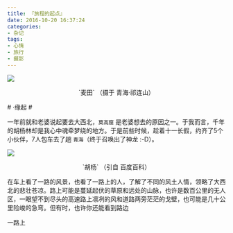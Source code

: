 ```yaml
---
title: 『旅程的起点』
date: 2016-10-20 16:37:24
categories:
- 杂记
tags:
- 心情
- 旅行
- 摄影
---
```


![](http://ofdub8np7.bkt.clouddn.com/travel/qinghai/qilianmaitian.jpg)
<p align = "center"> `麦田` （摄于 青海·祁连山）</p>
# ·缘起 #

一年前就和老婆说起要去大西北，`莫高窟` 是老婆想去的原因之一。于我而言，千年的胡杨林却是我心中魂牵梦绕的地方。于是前些时候，趁着十一长假，约齐了5个小伙伴，7人包车去了趟 `青海`（终于召唤出了神龙 :-D）。

<!-- more -->

![](http://ofdub8np7.bkt.clouddn.com/ref/huyanglin.jpg)
<p align = "center"> `胡杨` （引自 百度百科）</p>

在车上看了一路的风景，也看了一路上的人，了解了不同的风土人情，领略了大西北的悲壮苍凉。路上可能是蔓延起伏的草原和远处的山脉，也许是数百公里的无人区，一眼望不到尽头的高速路上凛冽的风和道路两旁茫茫的戈壁，也可能是几十公里险峻的急弯。但有时，也许你还能看到路边



一路上
